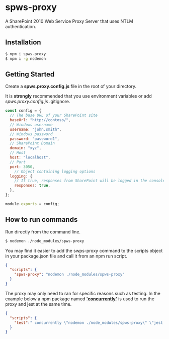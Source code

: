 # spws-proxy

A SharePoint 2010 Web Service Proxy Server that uses NTLM authentication.


## Installation

```bash
$ npm i spws-proxy
$ npm i -g nodemon
```

## Getting Started

Create a **spws.proxy.config.js** file in the root of your directory.

It is **strongly** recommended that you use environment variables or add *spws.proxy.config.js* .gitignore.

```javascript
const config = {
  // The base URL of your SharePoint site
  baseUrl: "http://contoso/",
  // Windows username
  username: "john.smith",
  // Windows password
  password: "password1",
  // SharePoint Domain
  domain: "xyz",
  // Host
  host: "localhost",
  // Port
  port: 3050,
    // Object containing logging options
  logging: {
    // If true, responses from SharePoint will be logged in the console
    responses: true,
  },
};

module.exports = config;
```

## How to run commands

Run directly from the command line.

```bash
$ nodemon ./node_modules/spws-proxy
```

You may find it easier to add the swps-proxy command to the scripts object in your package.json file and call it from an npm run script.

```json
{
  "scripts": {
    "spws-proxy": "nodemon ./node_modules/spws-proxy"
  }
}
```

The proxy may only need to ran for specific reasons such as testing. In the example below a npm package named **['concurrently'](https://www.npmjs.com/package/concurrently)** is used to run the proxy and jest at the same time.

```json
{
  "scripts": {
    "test":" concurrently \"nodemon ./node_modules/spws-proxy\" \"jest --watch\"" "",
  }
}
```